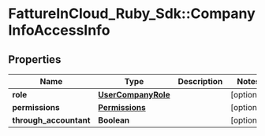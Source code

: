 # FattureInCloud_Ruby_Sdk::CompanyInfoAccessInfo

## Properties

| Name | Type | Description | Notes |
| ---- | ---- | ----------- | ----- |
| **role** | [**UserCompanyRole**](UserCompanyRole.md) |  | [optional] |
| **permissions** | [**Permissions**](Permissions.md) |  | [optional] |
| **through_accountant** | **Boolean** |  | [optional] |


